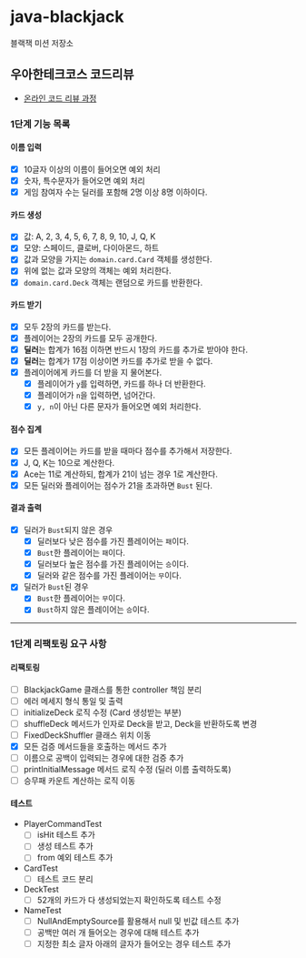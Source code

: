 # java-blackjack

블랙잭 미션 저장소

## 우아한테크코스 코드리뷰

- [온라인 코드 리뷰 과정](https://github.com/woowacourse/woowacourse-docs/blob/master/maincourse/README.md)

### 1단계 기능 목록

#### 이름 입력

- [x] 10글자 이상의 이름이 들어오면 예외 처리
- [x] 숫자, 특수문자가 들어오면 예외 처리
- [x] 게임 참여자 수는 딜러를 포함해 2명 이상 8명 이하이다.

#### 카드 생성

- [x] 값: A, 2, 3, 4, 5, 6, 7, 8, 9, 10, J, Q, K
- [x] 모양: 스페이드, 클로버, 다이아몬드, 하트
- [x] 값과 모양을 가지는 `domain.card.Card` 객체를 생성한다.
- [x] 위에 없는 값과 모양의 객체는 예외 처리한다.
- [x] `domain.card.Deck` 객체는 랜덤으로 카드를 반환한다.

#### 카드 받기

- [x] 모두 2장의 카드를 받는다.
- [x] 플레이어는 2장의 카드를 모두 공개한다.
- [x] **딜러**는 합계가 16점 이하면 반드시 1장의 카드를 추가로 받아야 한다.
- [x] **딜러**는 합계가 17점 이상이면 카드를 추가로 받을 수 없다.
- [x] 플레이어에게 카드를 더 받을 지 물어본다.
    - [x] 플레이어가 `y`를 입력하면, 카드를 하나 더 반환한다.
    - [x] 플레이어가 `n`을 입력하면, 넘어간다.
    - [x] `y, n`이 아닌 다른 문자가 들어오면 예외 처리한다.

#### 점수 집계

- [x] 모든 플레이어는 카드를 받을 때마다 점수를 추가해서 저장한다.
- [x] J, Q, K는 10으로 계산한다.
- [x] Ace는 11로 계산하되, 합계가 21이 넘는 경우 1로 계산한다.
- [x] 모든 딜러와 플레이어는 점수가 21을 초과하면 `Bust` 된다.

#### 결과 출력

- [x] 딜러가 `Bust`되지 않은 경우
    - [x] 딜러보다 낮은 점수를 가진 플레이어는 `패`이다.
    - [x] `Bust`한 플레이어는 `패`이다.
    - [x] 딜러보다 높은 점수를 가진 플레이어는 `승`이다.
    - [x] 딜러와 같은 점수를 가진 플레이어는 `무`이다.
- [x] 딜러가 `Bust`된 경우
    - [x] `Bust`한 플레이어는 `무`이다.
    - [x] `Bust`하지 않은 플레이어는 `승`이다.

---

### 1단계 리팩토링 요구 사항
#### 리팩토링
- [ ]  BlackjackGame 클래스를 통한 controller 책임 분리
- [ ]  에러 메세지 형식 통일 및 출력
- [ ]  initializeDeck 로직 수정 (Card 생성받는 부분)
- [ ]  shuffleDeck 메서드가 인자로 Deck을 받고, Deck을 반환하도록 변경
- [ ]  FixedDeckShuffler 클래스 위치 이동
- [x]  모든 검증 메서드들을 호출하는 메서드 추가
- [ ]  이름으로 공백이 입력되는 경우에 대한 검증 추가
- [ ]  printInitialMessage 메서드 로직 수정 (딜러 이름 출력하도록)
- [ ]  승무패 카운트 계산하는 로직 이동

#### 테스트
- PlayerCommandTest
  - [ ]  isHit 테스트 추가
  - [ ]  생성 테스트 추가
  - [ ]  from 예외 테스트 추가
- CardTest
  - [ ]  테스트 코드 분리
- DeckTest
  - [ ]  52개의 카드가 다 생성되었는지 확인하도록 테스트 수정
- NameTest
  - [ ]  NullAndEmptySource를 활용해서 null 및 빈값 테스트 추가
  - [ ]  공백만 여러 개 들어오는 경우에 대해 테스트 추가
  - [ ]  지정한 최소 글자 아래의 글자가 들어오는 경우 테스트 추가
